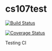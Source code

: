 # cs107test

[![Build Status](https://travis-ci.org/samNson/cs107test.svg?branch=main)](https://travis-ci.org/samNson/cs107test)

[![Coverage Status](https://codecov.io/gh/samNson/cs107test/branch/main/graph/badge.svg?token=6da39f8f-bc16-4c10-b12d-ae1472059d90)](https://codecov.io/gh/samNson/cs107test)

Testing CI
